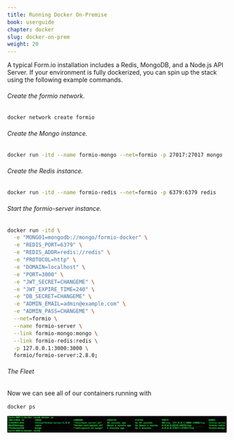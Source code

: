 ```yaml
---
title: Running Docker On-Premise
book: userguide
chapter: docker
slug: docker-on-prem
weight: 20
---
```


A typical Form.io installation includes a Redis, MongoDB, and a Node.js API Server. If your environment is fully dockerized, you can spin up the stack using the following example commands.

###### Create the formio network.
```bash
docker network create formio
```

###### Create the Mongo instance.
```bash
docker run -itd --name formio-mongo --net=formio -p 27017:27017 mongo
```

###### Create the Redis instance.
```bash
docker run -itd --name formio-redis --net=formio -p 6379:6379 redis
```

###### Start the formio-server instance.
```bash
docker run -itd \
  -e "MONGO1=mongodb://mongo/formio-docker" \
  -e "REDIS_PORT=6379" \
  -e "REDIS_ADDR=redis://redis" \
  -e "PROTOCOL=http" \
  -e "DOMAIN=localhost" \
  -e "PORT=3000" \
  -e "JWT_SECRET=CHANGEME" \
  -e "JWT_EXPIRE_TIME=240" \
  -e "DB_SECRET=CHANGEME" \
  -e "ADMIN_EMAIL=admin@example.com" \
  -e "ADMIN_PASS=CHANGEME" \
  --net=formio \
  --name formio-server \
  --link formio-mongo:mongo \
  --link formio-redis:redis \
  -p 127.0.0.1:3000:3000 \
  formio/formio-server:2.8.0;
```

###### The Fleet
Now we can see all of our containers running with

```bash
docker ps
```

![](/assets/img/docker-on-prem.png)
